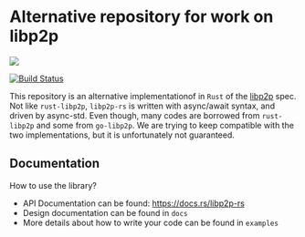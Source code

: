 # Alternative repository for work on libp2p

<a href="http://libp2p.io/"><img src="https://img.shields.io/badge/project-libp2p-yellow.svg?style=flat-square" /></a>

[![Build Status](https://travis-ci.com/netwarps/libp2p-rs.svg?token=tEt4wqXiQg5sktaf43jn&branch=master)](https://travis-ci.com/netwarps/libp2p-rs)


This repository is an alternative implementationof in `Rust` of the [libp2p](https://libp2p.io) spec. Not like `rust-libp2p`, `libp2p-rs` is written with async/await syntax, and driven by async-std. Even though, many codes are borrowed from `rust-libp2p` and some from `go-libp2p`. We are trying to keep compatible with the two implementations, but it is unfortunately not guaranteed.

## Documentation

How to use the library?

- API Documentation can be found: https://docs.rs/libp2p-rs
- Design documentation can be found in `docs`
- More details about how to write your code can be found in `examples`



